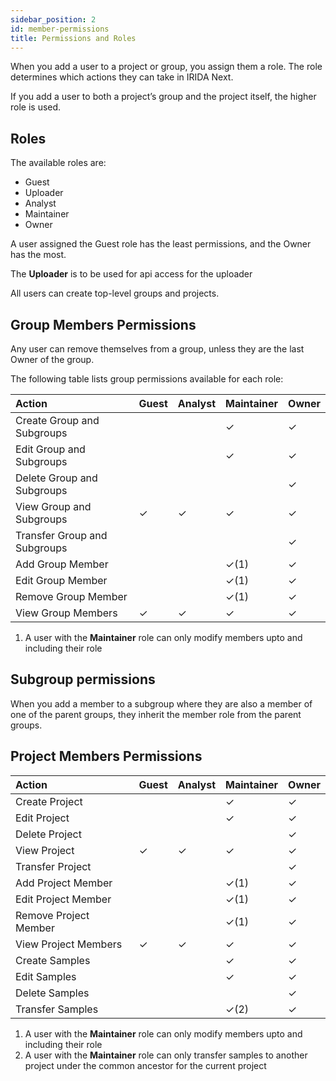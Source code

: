```yaml
---
sidebar_position: 2
id: member-permissions
title: Permissions and Roles
---
```


When you add a user to a project or group, you assign them a role. The role determines which actions they can take in IRIDA Next.

If you add a user to both a project’s group and the project itself, the higher role is used.

## Roles

The available roles are:

- Guest
- Uploader
- Analyst
- Maintainer
- Owner

A user assigned the Guest role has the least permissions, and the Owner has the most.

The **Uploader** is to be used for api access for the uploader

All users can create top-level groups and projects.

## Group Members Permissions

Any user can remove themselves from a group, unless they are the last Owner of the group.

The following table lists group permissions available for each role:

| Action                       | Guest | Analyst | Maintainer | Owner |
| :--------------------------- | :---- | :------ | :--------- | :---- |
| Create Group and Subgroups   |       |         | ✓          | ✓     |
| Edit Group and Subgroups     |       |         | ✓          | ✓     |
| Delete Group and Subgroups   |       |         |            | ✓     |
| View Group and Subgroups     | ✓     | ✓       | ✓          | ✓     |
| Transfer Group and Subgroups |       |         |            | ✓     |
| Add Group Member             |       |         | ✓(1)       | ✓     |
| Edit Group Member            |       |         | ✓(1)       | ✓     |
| Remove Group Member          |       |         | ✓(1)       | ✓     |
| View Group Members           | ✓     | ✓       | ✓          | ✓     |

1. A user with the **Maintainer** role can only modify members upto and including their role

## Subgroup permissions

When you add a member to a subgroup where they are also a member of one of the parent groups, they inherit the member role from the parent groups.

## Project Members Permissions

| Action                | Guest | Analyst | Maintainer | Owner |
| :-------------------- | :---- | ------- | ---------- | ----- |
| Create Project        |       |         | ✓          | ✓     |
| Edit Project          |       |         | ✓          | ✓     |
| Delete Project        |       |         |            | ✓     |
| View Project          | ✓     | ✓       | ✓          | ✓     |
| Transfer Project      |       |         |            | ✓     |
| Add Project Member    |       |         | ✓(1)       | ✓     |
| Edit Project Member   |       |         | ✓(1)       | ✓     |
| Remove Project Member |       |         | ✓(1)       | ✓     |
| View Project Members  | ✓     | ✓       | ✓          | ✓     |
| Create Samples        |       |         | ✓          | ✓     |
| Edit Samples          |       |         | ✓          | ✓     |
| Delete Samples        |       |         |            | ✓     |
| Transfer Samples      |       |         | ✓(2)       | ✓     |

1. A user with the **Maintainer** role can only modify members upto and including their role
2. A user with the **Maintainer** role can only transfer samples to another project under the common ancestor for the current project
